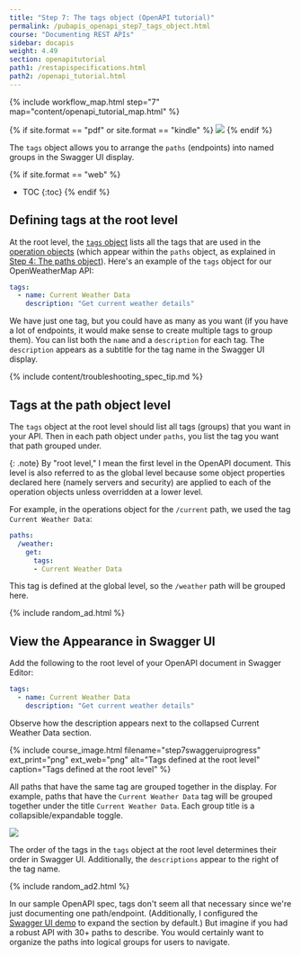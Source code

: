 ```yaml
---
title: "Step 7: The tags object (OpenAPI tutorial)"
permalink: /pubapis_openapi_step7_tags_object.html
course: "Documenting REST APIs"
sidebar: docapis
weight: 4.49
section: openapitutorial
path1: /restapispecifications.html
path2: /openapi_tutorial.html
---
```


{% include workflow_map.html step="7" map="content/openapi_tutorial_map.html"  %}

{% if site.format == "pdf" or site.format == "kindle" %}
<img src="https://idratherbewritingmedia.com/images/api/openapistep7.png"/>
{% endif %}

The `tags` object allows you to arrange the `paths` (endpoints) into named groups in the Swagger UI display.

{% if site.format == "web" %}
* TOC
{:toc}
{% endif %}

## Defining tags at the root level

At the root level, the [`tags` object](https://github.com/OAI/OpenAPI-Specification/blob/master/versions/3.0.2.md#tagObject) lists all the tags that are used in the [operation objects](https://github.com/OAI/OpenAPI-Specification/blob/master/versions/3.0.2.md#operationObject) (which appear within the `paths` object, as explained in [Step 4: The paths object](pubapis_openapi_step4_paths_object.html)). Here's an example of the `tags` object for our OpenWeatherMap API:

```yaml
tags:
  - name: Current Weather Data
    description: "Get current weather details"
```

We have just one tag, but you could have as many as you want (if you have a lot of endpoints, it would make sense to create multiple tags to group them). You can list both the `name` and a `description` for each tag. The `description` appears as a subtitle for the tag name in the Swagger UI display.

{% include content/troubleshooting_spec_tip.md %}

## Tags at the path object level

The `tags` object at the root level should list all tags (groups) that you want in your API. Then in each path object under `paths`, you list the tag you want that path grouped under.

{: .note}
By "root level," I mean the first level in the OpenAPI document. This level is also referred to as the global level because some object properties declared here (namely servers and security) are applied to each of the operation objects unless overridden at a lower level.

For example, in the operations object for the `/current` path, we used the tag `Current Weather Data`:

```yaml
paths:
  /weather:
    get:
      tags:
      - Current Weather Data
```

This tag is defined at the global level, so the `/weather` path will be grouped here.

{% include random_ad.html %}

## <i class="fa fa-user-circle"></i> View the Appearance in Swagger UI

Add the following to the root level of your OpenAPI document in Swagger Editor:

```yaml
tags:
  - name: Current Weather Data
    description: "Get current weather details"
```

Observe how the description appears next to the collapsed Current Weather Data section.

{% include course_image.html filename="step7swaggeruiprogress" ext_print="png" ext_web="png" alt="Tags defined at the root level" caption="Tags defined at the root level" %}

All paths that have the same tag are grouped together in the display. For example, paths that have the `Current Weather Data` tag will be grouped together under the title `Current Weather Data`. Each group title is a collapsible/expandable toggle.

<a href="https://idratherbewriting.com/learnapidoc/assets/files/swagger/index.html" class="noExtIcon"><img src="https://idratherbewritingmedia.com/images/api/openapitutorial_tags.png" class="medium" /></a>

The order of the tags in the `tags` object at the root level determines their order in Swagger UI. Additionally, the `descriptions` appear to the right of the tag name.

{% include random_ad2.html %}

In our sample OpenAPI spec, tags don't seem all that necessary since we're just documenting one path/endpoint. (Additionally, I configured the [Swagger UI demo](pubapis_swagger_demo.html) to expand the section by default.) But imagine if you had a robust API with 30+ paths to describe. You would certainly want to organize the paths into logical groups for users to navigate.
